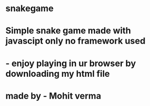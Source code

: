 # snakegame
# Simple snake game made with javascipt only no framework used 
 #  - enjoy playing in ur browser by downloading my html file  
   # made by - Mohit verma
